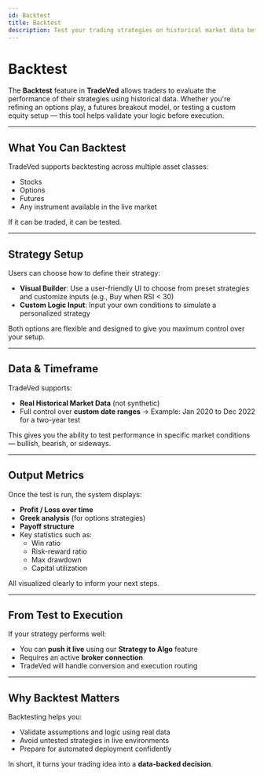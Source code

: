```yaml
---
id: Backtest
title: Backtest
description: Test your trading strategies on historical market data before going live.
---
```


# Backtest

The **Backtest** feature in **TradeVed** allows traders to evaluate the performance of their strategies using historical data. Whether you're refining an options play, a futures breakout model, or testing a custom equity setup — this tool helps validate your logic before execution.

---

## What You Can Backtest

TradeVed supports backtesting across multiple asset classes:

- Stocks
- Options
- Futures
- Any instrument available in the live market

If it can be traded, it can be tested.

---

## Strategy Setup

Users can choose how to define their strategy:

- **Visual Builder**: Use a user-friendly UI to choose from preset strategies and customize inputs (e.g., Buy when RSI < 30)
- **Custom Logic Input**: Input your own conditions to simulate a personalized strategy

Both options are flexible and designed to give you maximum control over your setup.

---

## Data & Timeframe

TradeVed supports:

- **Real Historical Market Data** (not synthetic)
- Full control over **custom date ranges**
  → Example: Jan 2020 to Dec 2022 for a two-year test

This gives you the ability to test performance in specific market conditions — bullish, bearish, or sideways.

---

## Output Metrics

Once the test is run, the system displays:

- **Profit / Loss over time**
- **Greek analysis** (for options strategies)
- **Payoff structure**
- Key statistics such as:
  - Win ratio
  - Risk-reward ratio
  - Max drawdown
  - Capital utilization

All visualized clearly to inform your next steps.

---

## From Test to Execution

If your strategy performs well:

- You can **push it live** using our **Strategy to Algo** feature
- Requires an active **broker connection**
- TradeVed will handle conversion and execution routing

---

## Why Backtest Matters

Backtesting helps you:

- Validate assumptions and logic using real data
- Avoid untested strategies in live environments
- Prepare for automated deployment confidently

In short, it turns your trading idea into a **data-backed decision**.

